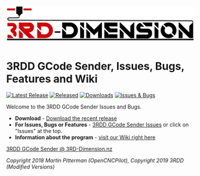 ![](https://github.com/3RD-Dimension/3RDD-GCode-Sender-Issues/blob/master/img/Header_Logo.png)

# 3RDD GCode Sender, Issues, Bugs, Features and Wiki
[![Latest Release](https://img.shields.io/github/v/release/3RD-Dimension/3RDD-GCode-Sender-Issues)](https://github.com/3RD-Dimension/3RDD-GCode-Sender-Issues/releases/latest)
[![Released](https://img.shields.io/github/release-date/3RD-Dimension/3RDD-GCode-Sender-Issues)](https://github.com/3RD-Dimension/3RDD-GCode-Sender-Issues/releases/latest)
[![Downloads](https://img.shields.io/github/downloads/3RD-Dimension/3RDD-GCode-Sender-Issues/total)](https://github.com/3RD-Dimension/3RDD-GCode-Sender-Issues/releases/latest)
[![Issues & Bugs](https://img.shields.io/github/issues/3RD-Dimension/3RDD-GCode-Sender-Issues)](https://github.com/3RD-Dimension/3RDD-GCode-Sender-Issues/issues)

Welcome to the 3RDD GCode Sender Issues and Bugs.  

* **Download** - [Download the recent release](https://github.com/3RD-Dimension/3RDD-GCode-Sender-Issues/releases)
* **For Issues, Bugs or Features** - [3RDD GCode Sender Issues](https://github.com/3RD-Dimension/3RDD-GCode-Sender-Issues/issues) or click on "Issues" at the top.
* **Information about the program** - [visit our Wiki right here](https://3rd-dimension.github.io/)


[3RDD GCode Sender @ 3RD-Dimension.nz](http://3rd-dimension.nz/cncrouter/3rdd-gcode-sender/)

_Copyright 2018 Martin Pitterman (OpenCNCPilot), Copyright 2019 3RDD (Modified Versions)_
